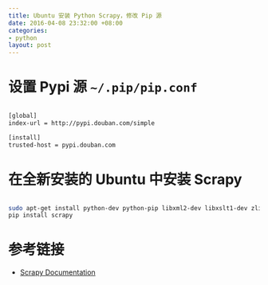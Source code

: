 ```yaml
---
title: Ubuntu 安装 Python Scrapy，修改 Pip 源
date: 2016-04-08 23:32:00 +08:00
categories:
- python
layout: post
---
```


# 设置 Pypi 源 `~/.pip/pip.conf`

``` bash

[global]
index-url = http://pypi.douban.com/simple

[install]
trusted-host = pypi.douban.com

```


# 在全新安装的 Ubuntu 中安装 Scrapy

``` bash

sudo apt-get install python-dev python-pip libxml2-dev libxslt1-dev zlib1g-dev libffi-dev libssl-dev
pip install scrapy

```

# 参考链接

* [Scrapy Documentation](http://doc.scrapy.org/en/latest/)
